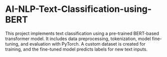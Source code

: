 # AI-NLP-Text-Classification-using-BERT
This project implements text classification using a pre-trained BERT-based transformer model. It includes data preprocessing, tokenization, model fine-tuning, and evaluation with PyTorch. A custom dataset is created for training, and the fine-tuned model predicts labels for new text inputs.
